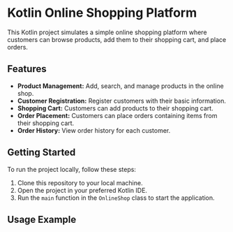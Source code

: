 # Kotlin Online Shopping Platform

This Kotlin project simulates a simple online shopping platform where customers can browse products, add them to their shopping cart, and place orders.

## Features

- **Product Management:** Add, search, and manage products in the online shop.
- **Customer Registration:** Register customers with their basic information.
- **Shopping Cart:** Customers can add products to their shopping cart.
- **Order Placement:** Customers can place orders containing items from their shopping cart.
- **Order History:** View order history for each customer.

## Getting Started

To run the project locally, follow these steps:

1. Clone this repository to your local machine.
2. Open the project in your preferred Kotlin IDE.
3. Run the `main` function in the `OnlineShop` class to start the application.

## Usage Example
